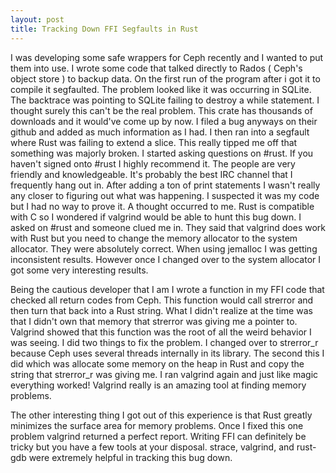 ```yaml
---
layout: post
title: Tracking Down FFI Segfaults in Rust
---
```

I was developing some safe wrappers for Ceph recently and I wanted to put them into use. I wrote some code that talked directly to Rados ( Ceph's object store ) to backup data. On the first run of the program after i got it to compile it segfaulted. The problem looked like it was occurring in SQLite. The backtrace was pointing to SQLite failing to destroy a while statement. I thought surely this can't be the real problem. This crate has thousands of downloads and it would've come up by now. I filed a bug anyways on their github and added as much information as I had. I then ran into a segfault where Rust was failing to extend a slice. This really tipped me off that something was majorly broken. I started asking questions on #rust. If you haven't signed onto #rust I highly recommend it. The people are very friendly and knowledgeable. It's probably the best IRC channel that I frequently hang out in. After adding a ton of print statements I wasn't really any closer to figuring out what was happening. I suspected it was my code but I had no way to prove it. A thought occurred to me. Rust is compatible with C so I wondered if valgrind would be able to hunt this bug down. I asked on #rust and someone clued me in. They said that valgrind does work with Rust but you need to change the memory allocator to the system allocator. They were absolutely correct. When using jemalloc I was getting inconsistent results. However once I changed over to the system allocator I got some very interesting results. 

Being the cautious developer that I am I wrote a function in my FFI code that checked all return codes from Ceph. This function would call strerror and then turn that back into a Rust string. What I didn't realize at the time was that I didn't own that memory that strerror was giving me a pointer to. Valgrind showed that this function was the root of all the weird behavior I was seeing. I did two things to fix the problem. I changed over to strerror_r because Ceph uses several threads internally in its library. The second this I did which was allocate some memory on the heap in Rust and copy the string that strerror_r was giving me. I ran valgrind again and just like magic everything worked! Valgrind really is an amazing tool at finding memory problems. 

The other interesting thing I got out of this experience is that Rust greatly minimizes the surface area for memory problems. Once I fixed this one problem valgrind returned a perfect report. Writing FFI can definitely be tricky but you have a few tools at your disposal. strace, valgrind, and rust-gdb were extremely helpful in tracking this bug down. 

